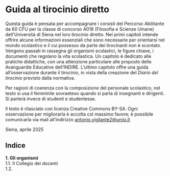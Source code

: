 # Guida al tirocinio diretto

Questa guida è pensata per accompagnare i corsisti del Percorso Abilitante da 60 CFU per la classe di concorso A018 (Filosofia e Scienze Umane) dell'Università di Siena nel loro tirocinio diretto. Nei primi capitoli intende offrire alcune informazioni essenziali che sono necessarie per orientarsi nel mondo scolastico e il cui possesso da parte dei tirocinanti non è scontato. Vengono passati in rassegna gli organismi scolastici, le figure chiave, i documenti che regolano la vita scolastica. Un capitolo è dedicato alle pratiche didattiche, con una attenzione particolare alle proposte delle Avanguardie Educative dell’INDIRE. L’ultimo capitolo offre una guida all’osservazione durante il tirocinio, in vista della creazione del _Diario del tirocinio_ previsto dalla normativa.

Per ragioni di coerenza con la composizione del personale scolastico, nel testo si usa il femminile sovraeteso quando si parla di insegnanti e dirigenti. Si parlerà invece di studenti e studentesse.  

Il testo è rilasciato con licenza Creative Commons BY-SA. Ogni osservazione per migliorarla è accolta col massimo favore; è possibile comunicarla via mail all’indirizzo antonio.vigilante2@unisi.it

Siena, aprile 2025

## Indice

**1. Gli organismi**  
   1.1. Il Collegio dei docenti    
   1.2.  
